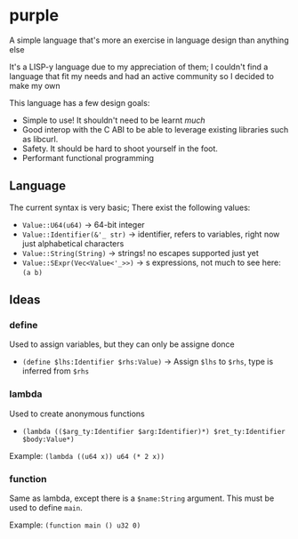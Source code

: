 # purple

A simple language that's more an exercise in language design than
anything else

It's a LISP-y language due to my appreciation of them; I couldn't find a
language that fit my needs and had an active community so I decided to make my
own

This language has a few design goals:

- Simple to use! It shouldn't need to be learnt _much_
- Good interop with the C ABI to be able to leverage existing libraries such as
  libcurl.
- Safety. It should be hard to shoot yourself in the foot.
- Performant functional programming

## Language

The current syntax is very basic; There exist the following values:

- `Value::U64(u64)` → 64-bit integer
- `Value::Identifier(&'_ str)` → identifier, refers to variables, right now
  just alphabetical characters
- `Value::String(String)` → strings! no escapes supported just yet
- `Value::SExpr(Vec<Value<'_>>)` → s expressions, not much to see here: `(a b)`

## Ideas

### define

Used to assign variables, but they can only be assigne donce

- `(define $lhs:Identifier $rhs:Value)` → Assign `$lhs` to `$rhs`, type is
  inferred from `$rhs`

### lambda

Used to create anonymous functions

- `(lambda (($arg_ty:Identifier $arg:Identifier)*) $ret_ty:Identifier $body:Value*)`

Example: `(lambda ((u64 x)) u64 (* 2 x))`

### function

Same as lambda, except there is a `$name:String` argument. This must be used to
define `main`.

Example: `(function main () u32 0)`
